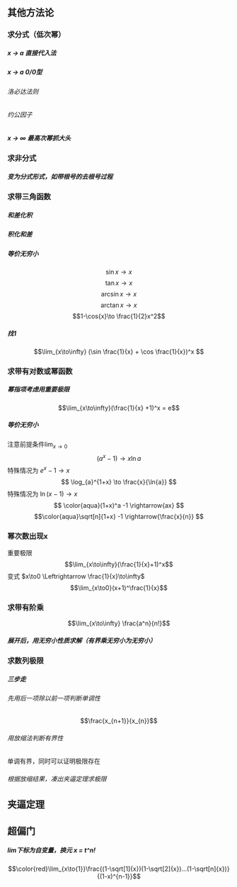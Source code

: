 ## 其他方法论

### 求分式（低次幂）

##### x -> a 直接代入法

##### x -> a 0/0型
###### 洛必达法则
###### 约公因子
##### x -> $\infty$ 最高次幂抓大头

### 求非分式 
##### 变为分式形式，如带根号的去根号过程

### 求带三角函数

##### 和差化积

##### 积化和差

##### 等价无穷小
$$\sin {x}  \rightarrow{x} $$
$$\tan{x} \to x$$
$$\arcsin{x} \to x$$
$$\arctan{x} \to x$$
$$1-\cos{x}\to \frac{1}{2}x^2$$


##### 找1
 $$\lim_{x\to\infty} (\sin \frac{1}{x} + \cos \frac{1}{x})^x $$
### 求带有对数或幂函数

##### 幂指项考虑用重要极限
$$\lim_{x\to\infty}(\frac{1}{x} +1)^x = e$$
##### 等价无穷小
注意前提条件$\lim_{x\to0}$
$$ (a^x - 1) \rightarrow{x\ln{a}} $$
特殊情况为 $e^x - 1\to x$
$$ \log_{a}^{1+x}  \to \frac{x}{\ln{a}} $$
特殊情况为 $\ln{(x-1)} \to x$
$$ \color{aqua}(1+x)^a -1 \rightarrow{ax} $$
$$\color{aqua}\sqrt[n]{1+x} -1  \rightarrow{\frac{x}{n}} $$

### 幂次数出现x
重要极限$$\lim_{x\to\infty}(\frac{1}{x}+1)^x$$
变式   $x\to0 \Leftrightarrow \frac{1}{x}\to\infty$
$$\lim_{x\to0}(x+1)^\frac{1}{x}$$

### 求带有阶乘
$$\lim_{x\to\infty} \frac{a^n}{n!}$$
##### 展开后，用无穷小性质求解（有界乘无穷小为无穷小）

### 求数列极限
##### 三步走
###### 先用后一项除以前一项判断单调性
$$\frac{x_{n+1}}{x_{n}}$$
###### 用放缩法判断有界性
单调有界，同时可以证明极限存在

###### 根据放缩结果，凑出夹逼定理求极限

## 夹逼定理

## 超偏门

##### lim下标为自变量，换元 x = t^n!
$$\color{red}\lim_{x\to{1}}\frac{(1-\sqrt[1]{x})(1-\sqrt[2]{x})...(1-\sqrt[n]{x})}{(1-x)^{n-1}}$$

